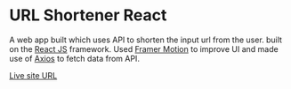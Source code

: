 # URL Shortener React

A web app built which uses API to shorten the input url from the user. built on the [React JS](https://react.dev/) framework. Used [Framer Motion](https://www.framer.com/motion/) to improve UI and made use of [Axios](https://axios-http.com/docs/intro) to fetch data from API.

[Live site URL](https://url-shortener-react-ayman.netlify.app)
